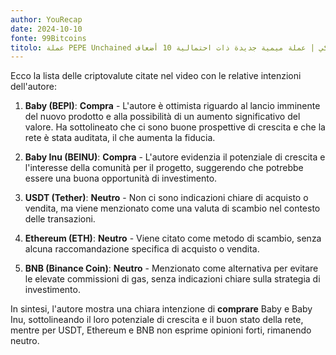 ```yaml
---
author: YouRecap
date: 2024-10-10
fonte: 99Bitcoins
titolo: عملة PEPE Unchained تجمع 18,000,000,000 دولار أمريكي | عملة ميمية جديدة ذات احتمالية 10 أضعاف!
---
```


Ecco la lista delle criptovalute citate nel video con le relative intenzioni dell'autore:

1. **Baby (BEPI)**: **Compra** - L'autore è ottimista riguardo al lancio imminente del nuovo prodotto e alla possibilità di un aumento significativo del valore. Ha sottolineato che ci sono buone prospettive di crescita e che la rete è stata auditata, il che aumenta la fiducia.

2. **Baby Inu (BEINU)**: **Compra** - L'autore evidenzia il potenziale di crescita e l'interesse della comunità per il progetto, suggerendo che potrebbe essere una buona opportunità di investimento.

3. **USDT (Tether)**: **Neutro** - Non ci sono indicazioni chiare di acquisto o vendita, ma viene menzionato come una valuta di scambio nel contesto delle transazioni.

4. **Ethereum (ETH)**: **Neutro** - Viene citato come metodo di scambio, senza alcuna raccomandazione specifica di acquisto o vendita.

5. **BNB (Binance Coin)**: **Neutro** - Menzionato come alternativa per evitare le elevate commissioni di gas, senza indicazioni chiare sulla strategia di investimento.

In sintesi, l'autore mostra una chiara intenzione di **comprare** Baby e Baby Inu, sottolineando il loro potenziale di crescita e il buon stato della rete, mentre per USDT, Ethereum e BNB non esprime opinioni forti, rimanendo neutro.
